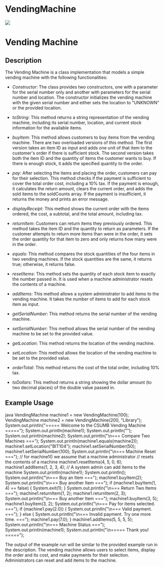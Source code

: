 # VendingMachine

<img src="https://github.com/anisha-04/IOS-Development/blob/main/GIF/Vending.PNG" />


# Vending Machine

## Description

The Vending Machine is a class implementation that models a simple vending machine with the following functionalities:

- *Constructor*: The class provides two constructors, one with a parameter for the serial number only and another with parameters for the serial number and location. The constructor initializes the vending machine with the given serial number and either sets the location to "UNKNOWN" or the provided location.

- *toString*: This method returns a string representation of the vending machine, including its serial number, location, and current stock information for the available items.

- *buyItem*: This method allows customers to buy items from the vending machine. There are two overloaded versions of this method. The first version takes an item ID as input and adds one unit of that item to the customer's order if there is sufficient stock. The second version takes both the item ID and the quantity of items the customer wants to buy. If there is enough stock, it adds the specified quantity to the order.

- *pay*: After selecting the items and placing the order, customers can pay for their selection. This method checks if the payment is sufficient to cover the total order cost, including a 10% tax. If the payment is enough, it calculates the return amount, clears the current order, and adds the sold items to the soldCounts array. If the payment is insufficient, it returns the money and prints an error message.

- *displayReceipt*: This method shows the current order with the items ordered, the cost, a subtotal, and the total amount, including tax.

- *returnItem*: Customers can return items they previously ordered. This method takes the item ID and the quantity to return as parameters. If the customer attempts to return more items than were in the order, it sets the order quantity for that item to zero and only returns how many were in the order.

- *equals*: This method compares the stock quantities of the four items in two vending machines. If the stock quantities are the same, it returns true; otherwise, it returns false.

- *resetItems*: This method sets the quantity of each stock item to exactly the number passed in. It is used when a machine administrator resets the contents of a machine.

- *addItems*: This method allows a system administrator to add items to the vending machine. It takes the number of items to add for each stock item as input.

- *getSerialNumber*: This method returns the serial number of the vending machine.

- *setSerialNumber*: This method allows the serial number of the vending machine to be set to the provided value.

- *getLocation*: This method returns the location of the vending machine.

- *setLocation*: This method allows the location of the vending machine to be set to the provided value.

- *orderTotal*: This method returns the cost of the total order, including 10% tax.

- *toDollars*: This method returns a string showing the dollar amount (to two decimal places) of the double value passed in.

## Example Usage

java
VendingMachine machine1 = new VendingMachine(100);
VendingMachine machine2 = new VendingMachine(200, "Library");
System.out.println("===== Welcome to the CSUMB Vending Machine =====");
System.out.println(machine1);
System.out.println("");
System.out.println(machine2);
System.out.println("\n=== Compare Two Machines ===");
System.out.println(machine1.equals(machine2));
machine1.setLocation("BIT104");
machine1.setSerialNumber(50);
machine1.setSerialNumber(100);
System.out.println("\n=== Machine Reset ===");
// for machine1() we assume that a machine administrator
// resets the contents of a machine
machine1.resetItems(4, 5, 0, 6);
machine1.addItems(1, 2, 3, 4);
// A system admin can add items to the machine
System.out.println(machine1);
System.out.println();
System.out.println("\n=== Buy an Item ===");
machine1.buyItem(2);
System.out.println("\n=== Buy another Item ===");
if (machine1.buyItem(1, 4) == false) {
    System.exit(1);
}
System.out.println("\n=== Return Two Items ===");
machine1.returnItem(1, 2);
machine1.returnItem(2, 3);
System.out.println("\n=== Buy another Item ===");
machine1.buyItem(3, 5);
machine1.buyItem(3, 2);
System.out.println("\n=== Pay for items selected. ===");
if (machine1.pay(2.0)) {
    System.out.println("\n=== Valid payment. ===");
} else {
    System.out.println("\n=== Invalid payment. Try one more time. ===");
    machine1.pay(7.0);
}
machine1.addItems(5, 5, 5, 5);
System.out.println("\n=== Machine Status ===");
System.out.println(machine1);
System.out.println("\n===== Thank you! =====");


The output of the example run will be similar to the provided example run in the description. The vending machine allows users to select items, display the order and its cost, and make payments for their selection. Administrators can reset and add items to the machine.

